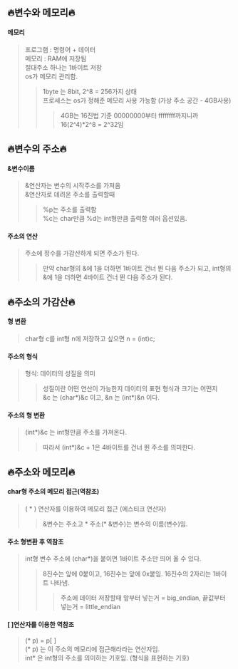 ## 🔥변수와 메모리🔥
#### 메모리
> 프로그램 : 명령어 + 데이터  
> 메모리 : RAM에 저장됨  
> 절대주소 하나는 1바이트 저장  
> os가 메모리 관리함.
> > 1byte 는 8bit, 2^8 = 256가지 상태  
> > 프로세스는 os가 정해준 메모리 사용 가능함 (가상 주소 공간 - 4GB사용)
> > > 4GB는 16진법 기준 00000000부터 ffffffff까지니까 16(2^4)*2^8 = 2^32임

## 🔥변수의 주소🔥
#### &변수이름
> &연산자는 변수의 시작주소를 가져옴  
> &연산자로 데려온 주소를 출력할때  
> > %p는 주소를 출력함  
> > %c는 char만큼 %d는 int형만큼 출력함 여러 옵션있음.  
#### 주소의 연산
> 주소에 정수를 가감산하게 되면 주소가 된다.  
> > 만약 char형의 &에 1을 더하면 1바이트 건너 뛴 다음 주소가 되고,
> >  int형의 &에 1을 더하면 4바이트 건너 뛴 다음 주소가 된다.

## 🔥주소의 가감산🔥
#### 형 변환
> char형 c를 int형 n에 저장하고 싶으면 n = (int)c;
#### 주소의 형식
> 형식: 데이터의 성질을 의미
> > 성질이란 어떤 연산이 가능한지 데이터의 표현 형식과 크기는 어떤지  
> &c 는 (char*)&c 이고, &n 는 (int*)&n 이다.
#### 주소의 형 변환
> (int*)&c 는 int형만큼 주소를 가져온다.
> > 따라서 (int*)&c + 1은 4바이트를 건너 뛴 주소를 의미한다.

## 🔥주소와 메모리🔥
#### char형 주소의 메모리 접근(역참조)
> ( * ) 연산자를 이용하여 메모리 접근 (에스티크 연산자)
> > &변수는 주소고 * 주소(* &변수)는 변수의 이름(변수)임.
#### 주소 형변환 후 역참조
> int형 변수 주소에 (char*)을 붙이면 1바이트 주소만 띄어 올 수 있다.  
> > 8진수는 앞에 0붙이고, 16진수는 앞에 0x붙임.
> > 16진수의 2자리는 1바이트 나타냄.
> > >주소에 데이터 저장할때 앞부터 넣는거 = big_endian, 끝값부터 넣는거 = little_endian
#### [ ]연산자를 이용한 역참조
> (* p) = p[ ]  
> (* p) 는 이 주소의 메모리에 접근해라라는 연산자임.  
> int* 은 int형의 주소를 의미하는 기호임. (형식을 표현하는 기호)
